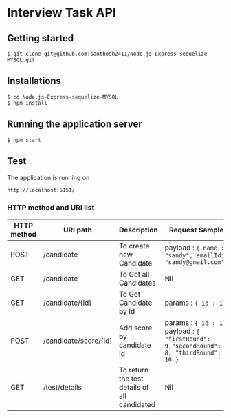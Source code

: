 # Interview Task API


## Getting started

```
$ git clone git@github.com:santhosh2411/Node.js-Express-sequelize-MYSQL.git

```

## Installations
```
$ cd Node.js-Express-sequelize-MYSQL
$ npm install

```

## Running the application server

```
$ npm start
```

## Test

The application is running on
```
http://localhost:5151/

```


### HTTP method and URI list

| HTTP method | URI path | Description | Request Sample
| --- | --- | --- | --- |
| POST | /candidate | To create new Candidate | payload : ```{ name : "sandy", emailId: "sandy@gmail.com"}```|
| GET | /candidate | To Get all Candidates | Nil |
| GET | /candidate/{id} | To Get Candidate by Id | params : ```{ id : 1}``` |
| POST | /candidate/score/{id} | Add score by candidate Id | params : ```{ id : 1}```</br> payload : ```{ "firstRound": 9,"secondRound": 8, "thirdRound": 10 }``` |
| GET | /test/details | To return the test details of all candidated  | Nil |

